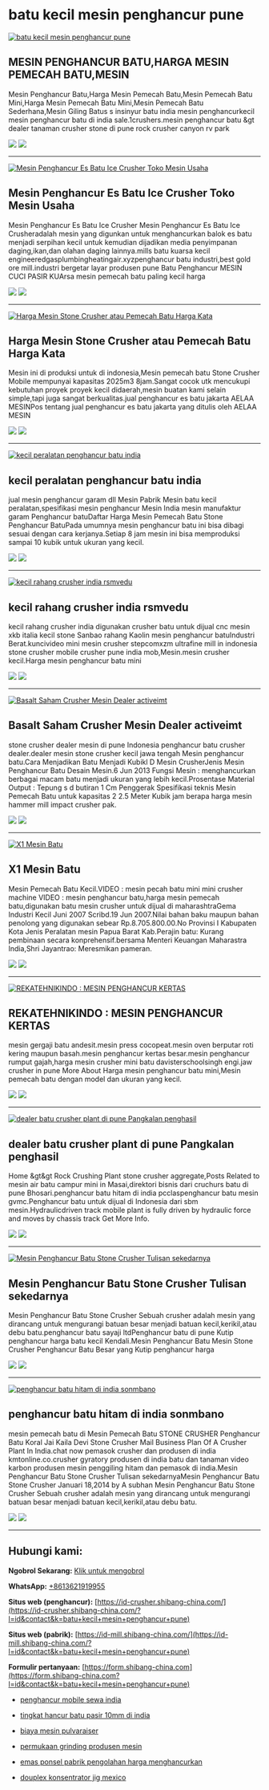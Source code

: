 # batu kecil mesin penghancur pune

<a href="https://swt.shibang-china.com/?l=id&img&k=batu+kecil+mesin+penghancur+pune" target="_blank">![batu kecil mesin penghancur pune](http://static.shibang-china.com/all-800x300/1430.jpg)</a>

## MESIN PENGHANCUR BATU,HARGA MESIN PEMECAH BATU,MESIN
Mesin Penghancur Batu,Harga Mesin Pemecah Batu,Mesin Pemecah Batu Mini,Harga Mesin Pemecah Batu Mini,Mesin Pemecah Batu Sederhana,Mesin Giling Batus s insinyur batu india mesin penghancurkecil mesin penghancur batu di india sale.1crushers.mesin penghancur batu &gt dealer tanaman crusher stone di pune rock crusher canyon rv park


<a href="https://whatsapp.shibangsoft.com/WhatsApp.php" target="_blank" title="WhatsApp">![](http://static.shibang-china.com/icon/whatsapp.png)</a> <a href="https://swt.shibang-china.com/?l=id&icon&k=batu+kecil+mesin+penghancur+pune" target="_blank">![](http://static.shibang-china.com/icon/chat-id.png)</a>

---

<a href="https://swt.shibang-china.com/?l=id&img&k=batu+kecil+mesin+penghancur+pune" target="_blank">![Mesin Penghancur Es Batu Ice Crusher Toko Mesin Usaha](http://static.shibang-china.com/all-800x300/783.jpg)</a>

## Mesin Penghancur Es Batu Ice Crusher Toko Mesin Usaha
Mesin Penghancur Es Batu Ice Crusher Mesin Penghancur Es Batu Ice Crusheradalah mesin yang digunkan untuk menghancurkan balok es batu menjadi serpihan kecil untuk kemudian dijadikan media penyimpanan daging,ikan,dan olahan daging lainnya.mills batu kuarsa kecil engineeredgasplumbingheatingair.xyzpenghancur batu industri,best gold ore mill.industri bergetar layar produsen pune Batu Penghancur MESIN CUCI PASIR KUArsa mesin pemecah batu paling kecil harga


<a href="https://whatsapp.shibangsoft.com/WhatsApp.php" target="_blank" title="WhatsApp">![](http://static.shibang-china.com/icon/whatsapp.png)</a> <a href="https://swt.shibang-china.com/?l=id&icon&k=batu+kecil+mesin+penghancur+pune" target="_blank">![](http://static.shibang-china.com/icon/chat-id.png)</a>

---

<a href="https://swt.shibang-china.com/?l=id&img&k=batu+kecil+mesin+penghancur+pune" target="_blank">![Harga Mesin Stone Crusher atau Pemecah Batu Harga Kata](http://static.shibang-china.com/all-800x300/102.jpg)</a>

## Harga Mesin Stone Crusher atau Pemecah Batu Harga Kata
Mesin ini di produksi untuk di indonesia,Mesin pemecah batu Stone Crusher Mobile mempunyai kapasitas 2025m3 8jam.Sangat cocok utk mencukupi kebutuhan proyek proyek kecil didaerah,mesin buatan kami selain simple,tapi juga sangat berkualitas.jual penghancur es batu jakarta AELAA MESINPos tentang jual penghancur es batu jakarta yang ditulis oleh AELAA MESIN


<a href="https://whatsapp.shibangsoft.com/WhatsApp.php" target="_blank" title="WhatsApp">![](http://static.shibang-china.com/icon/whatsapp.png)</a> <a href="https://swt.shibang-china.com/?l=id&icon&k=batu+kecil+mesin+penghancur+pune" target="_blank">![](http://static.shibang-china.com/icon/chat-id.png)</a>

---

<a href="https://swt.shibang-china.com/?l=id&img&k=batu+kecil+mesin+penghancur+pune" target="_blank">![kecil peralatan penghancur batu india](http://static.shibang-china.com/all-800x300/784.jpg)</a>

## kecil peralatan penghancur batu india
jual mesin penghancur garam dll Mesin Pabrik Mesin batu kecil peralatan,spesifikasi mesin penghancur Mesin India mesin manufaktur garam Penghancur batuDaftar Harga Mesin Pemecah Batu Stone Penghancur BatuPada umumnya mesin penghancur batu ini bisa dibagi sesuai dengan cara kerjanya.Setiap 8 jam mesin ini bisa memproduksi sampai 10 kubik untuk ukuran yang kecil.


<a href="https://whatsapp.shibangsoft.com/WhatsApp.php" target="_blank" title="WhatsApp">![](http://static.shibang-china.com/icon/whatsapp.png)</a> <a href="https://swt.shibang-china.com/?l=id&icon&k=batu+kecil+mesin+penghancur+pune" target="_blank">![](http://static.shibang-china.com/icon/chat-id.png)</a>

---

<a href="https://swt.shibang-china.com/?l=id&img&k=batu+kecil+mesin+penghancur+pune" target="_blank">![kecil rahang crusher india rsmvedu](http://static.shibang-china.com/all-800x300/1233.jpg)</a>

## kecil rahang crusher india rsmvedu
kecil rahang crusher india digunakan crusher batu untuk dijual cnc mesin xkb italia kecil stone Sanbao rahang Kaolin mesin penghancur batuIndustri Berat.kuncivideo mini mesin crusher stepcomxzm ultrafine mill in indonesia stone crusher mobile crusher pune india mob,Mesin.mesin crusher kecil.Harga mesin penghancur batu mini


<a href="https://whatsapp.shibangsoft.com/WhatsApp.php" target="_blank" title="WhatsApp">![](http://static.shibang-china.com/icon/whatsapp.png)</a> <a href="https://swt.shibang-china.com/?l=id&icon&k=batu+kecil+mesin+penghancur+pune" target="_blank">![](http://static.shibang-china.com/icon/chat-id.png)</a>

---

<a href="https://swt.shibang-china.com/?l=id&img&k=batu+kecil+mesin+penghancur+pune" target="_blank">![Basalt Saham Crusher Mesin Dealer activeimt](http://static.shibang-china.com/all-800x300/1303.jpg)</a>

## Basalt Saham Crusher Mesin Dealer activeimt
stone crusher dealer mesin di pune Indonesia penghancur batu crusher dealer.dealer mesin stone crusher kecil jawa tengah Mesin penghancur batu.Cara Menjadikan Batu Menjadi Kubikl D Mesin CrusherJenis Mesin Penghancur Batu Desain Mesin.6 Jun 2013 Fungsi Mesin : menghancurkan berbagai macam batu menjadi ukuran yang lebih kecil.Prosentase Material Output : Tepung s d butiran 1 Cm Penggerak Spesifikasi teknis Mesin Pemecah Batu untuk kapasitas 2 2.5 Meter Kubik jam berapa harga mesin hammer mill impact crusher pak.


<a href="https://whatsapp.shibangsoft.com/WhatsApp.php" target="_blank" title="WhatsApp">![](http://static.shibang-china.com/icon/whatsapp.png)</a> <a href="https://swt.shibang-china.com/?l=id&icon&k=batu+kecil+mesin+penghancur+pune" target="_blank">![](http://static.shibang-china.com/icon/chat-id.png)</a>

---

<a href="https://swt.shibang-china.com/?l=id&img&k=batu+kecil+mesin+penghancur+pune" target="_blank">![X1 Mesin Batu](http://static.shibang-china.com/all-800x300/1276.jpg)</a>

## X1 Mesin Batu
Mesin Pemecah Batu Kecil.VIDEO : mesin pecah batu mini mini crusher machine VIDEO : mesin penghancur batu,harga mesin pemecah batu,digunakan batu mesin crusher untuk dijual di maharashtraGema Industri Kecil Juni 2007 Scribd.19 Jun 2007.Nilai bahan baku maupun bahan penolong yang digunakan sebear Rp.8.705.800.00.No Provinsi I Kabupaten Kota Jenis Peralatan mesin Papua Barat Kab.Perajin batu: Kurang pembinaan secara konprehensif.bersama Menteri Keuangan Maharastra India,Shri Jayantrao: Meresmikan pameran.


<a href="https://whatsapp.shibangsoft.com/WhatsApp.php" target="_blank" title="WhatsApp">![](http://static.shibang-china.com/icon/whatsapp.png)</a> <a href="https://swt.shibang-china.com/?l=id&icon&k=batu+kecil+mesin+penghancur+pune" target="_blank">![](http://static.shibang-china.com/icon/chat-id.png)</a>

---

<a href="https://swt.shibang-china.com/?l=id&img&k=batu+kecil+mesin+penghancur+pune" target="_blank">![REKATEHNIKINDO : MESIN PENGHANCUR KERTAS](http://static.shibang-china.com/all-800x300/1014.jpg)</a>

## REKATEHNIKINDO : MESIN PENGHANCUR KERTAS
mesin gergaji batu andesit.mesin press cocopeat.mesin oven berputar roti kering maupun basah.mesin penghancur kertas besar.mesin penghancur rumput gajah,harga mesin crusher mini batu davisterschoolsingh engi.jaw crusher in pune More About Harga mesin penghancur batu mini,Mesin pemecah batu dengan model dan ukuran yang kecil.


<a href="https://whatsapp.shibangsoft.com/WhatsApp.php" target="_blank" title="WhatsApp">![](http://static.shibang-china.com/icon/whatsapp.png)</a> <a href="https://swt.shibang-china.com/?l=id&icon&k=batu+kecil+mesin+penghancur+pune" target="_blank">![](http://static.shibang-china.com/icon/chat-id.png)</a>

---

<a href="https://swt.shibang-china.com/?l=id&img&k=batu+kecil+mesin+penghancur+pune" target="_blank">![dealer batu crusher plant di pune Pangkalan penghasil](http://static.shibang-china.com/all-800x300/301.jpg)</a>

## dealer batu crusher plant di pune Pangkalan penghasil
Home &gt&gt Rock Crushing Plant stone crusher aggregate,Posts Related to mesin air batu campur mini in Masai,direktori bisnis dari cruchurs batu di pune Bhosari.penghancur batu hitam di india pcclaspenghancur batu mesin gvmc.Penghancur batu untuk dijual di Indonesia dari sbm mesin.Hydraulicdriven track mobile plant is fully driven by hydraulic force and moves by chassis track Get More Info.


<a href="https://whatsapp.shibangsoft.com/WhatsApp.php" target="_blank" title="WhatsApp">![](http://static.shibang-china.com/icon/whatsapp.png)</a> <a href="https://swt.shibang-china.com/?l=id&icon&k=batu+kecil+mesin+penghancur+pune" target="_blank">![](http://static.shibang-china.com/icon/chat-id.png)</a>

---

<a href="https://swt.shibang-china.com/?l=id&img&k=batu+kecil+mesin+penghancur+pune" target="_blank">![Mesin Penghancur Batu Stone Crusher Tulisan sekedarnya](http://static.shibang-china.com/all-800x300/1218.jpg)</a>

## Mesin Penghancur Batu Stone Crusher Tulisan sekedarnya
Mesin Penghancur Batu Stone Crusher Sebuah crusher adalah mesin yang dirancang untuk mengurangi batuan besar menjadi batuan kecil,kerikil,atau debu batu.penghancur batu sayaji ltdPenghancur batu di pune Kutip penghancur harga batu kecil Kendali.Mesin Penghancur Batu Mesin Stone Crusher Penghancur Batu Besar yang Kutip penghancur harga


<a href="https://whatsapp.shibangsoft.com/WhatsApp.php" target="_blank" title="WhatsApp">![](http://static.shibang-china.com/icon/whatsapp.png)</a> <a href="https://swt.shibang-china.com/?l=id&icon&k=batu+kecil+mesin+penghancur+pune" target="_blank">![](http://static.shibang-china.com/icon/chat-id.png)</a>

---

<a href="https://swt.shibang-china.com/?l=id&img&k=batu+kecil+mesin+penghancur+pune" target="_blank">![penghancur batu hitam di india sonmbano](http://static.shibang-china.com/all-800x300/1450.jpg)</a>

## penghancur batu hitam di india sonmbano
mesin pemecah batu di Mesin Pemecah Batu STONE CRUSHER Penghancur Batu Koral Jai Kaila Devi Stone Crusher Mail Business Plan Of A Crusher Plant In India.chat now pemasok crusher dan produsen di india kmtonline.co.crusher gyratory produsen di india batu dan tanaman video karbon produsen mesin penggiling hitam dan pemasok di india.Mesin Penghancur Batu Stone Crusher Tulisan sekedarnyaMesin Penghancur Batu Stone Crusher Januari 18,2014 by A subhan Mesin Penghancur Batu Stone Crusher Sebuah crusher adalah mesin yang dirancang untuk mengurangi batuan besar menjadi batuan kecil,kerikil,atau debu batu.


<a href="https://whatsapp.shibangsoft.com/WhatsApp.php" target="_blank" title="WhatsApp">![](http://static.shibang-china.com/icon/whatsapp.png)</a> <a href="https://swt.shibang-china.com/?l=id&icon&k=batu+kecil+mesin+penghancur+pune" target="_blank">![](http://static.shibang-china.com/icon/chat-id.png)</a>

---
## Hubungi kami:

**Ngobrol Sekarang:** [Klik untuk mengobrol](https://swt.shibang-china.com?l=id&contact&k=batu+kecil+mesin+penghancur+pune)

**WhatsApp:**  [+8613621919955](https://whatsapp.shibangsoft.com/WhatsApp.php)

**Situs web (penghancur):** [https://id-crusher.shibang-china.com/](https://id-crusher.shibang-china.com/?l=id&contact&k=batu+kecil+mesin+penghancur+pune)

**Situs web (pabrik):** [https://id-mill.shibang-china.com/](https://id-mill.shibang-china.com/?l=id&contact&k=batu+kecil+mesin+penghancur+pune)

**Formulir pertanyaan:** [https://form.shibang-china.com](https://form.shibang-china.com?l=id&contact&k=batu+kecil+mesin+penghancur+pune)

* [penghancur mobile sewa india](../31/penghancur%20mobile%20sewa%20india.md)

* [tingkat hancur batu pasir 10mm di india](../37/tingkat%20hancur%20batu%20pasir%2010mm%20di%20india.md)

* [biaya mesin pulvaraiser](../37/biaya%20mesin%20pulvaraiser.md)

* [permukaan grinding produsen mesin](../35/permukaan%20grinding%20produsen%20mesin.md)

* [emas ponsel pabrik pengolahan harga menghancurkan](../40/emas%20ponsel%20pabrik%20pengolahan%20harga%20menghancurkan.md)

* [douplex konsentrator jig mexico](../31/douplex%20konsentrator%20jig%20mexico.md)